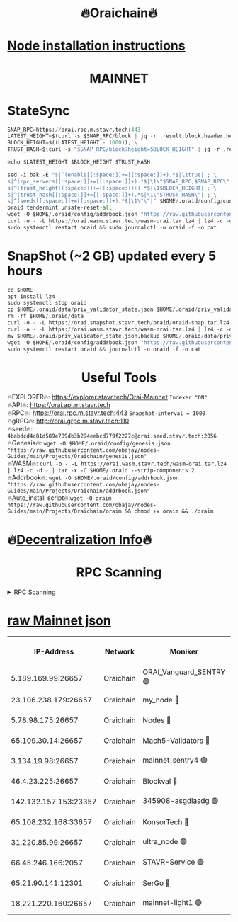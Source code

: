 <h1 align="center"> 🔥Oraichain🔥</h1>

[Node installation instructions](https://github.com/obajay/nodes-Guides/tree/main/Projects/Oraichain)
=
<h1 align="center"> MAINNET</h1>

# StateSync
```python
SNAP_RPC=https://orai.rpc.m.stavr.tech:443
LATEST_HEIGHT=$(curl -s $SNAP_RPC/block | jq -r .result.block.header.height); \
BLOCK_HEIGHT=$((LATEST_HEIGHT - 1000)); \
TRUST_HASH=$(curl -s "$SNAP_RPC/block?height=$BLOCK_HEIGHT" | jq -r .result.block_id.hash)

echo $LATEST_HEIGHT $BLOCK_HEIGHT $TRUST_HASH

sed -i.bak -E "s|^(enable[[:space:]]+=[[:space:]]+).*$|\1true| ; \
s|^(rpc_servers[[:space:]]+=[[:space:]]+).*$|\1\"$SNAP_RPC,$SNAP_RPC\"| ; \
s|^(trust_height[[:space:]]+=[[:space:]]+).*$|\1$BLOCK_HEIGHT| ; \
s|^(trust_hash[[:space:]]+=[[:space:]]+).*$|\1\"$TRUST_HASH\"| ; \
s|^(seeds[[:space:]]+=[[:space:]]+).*$|\1\"\"|" $HOME/.oraid/config/config.toml
oraid tendermint unsafe-reset-all
wget -O $HOME/.oraid/config/addrbook.json "https://raw.githubusercontent.com/obajay/nodes-Guides/main/Projects/Oraichain/addrbook.json"
curl -o - -L https://orai.wasm.stavr.tech/wasm-orai.tar.lz4 | lz4 -c -d - | tar -x -C $HOME/.oraid --strip-components 2
sudo systemctl restart oraid && sudo journalctl -u oraid -f -o cat
```
# SnapShot (~2 GB) updated every 5 hours
```python
cd $HOME
apt install lz4
sudo systemctl stop oraid
cp $HOME/.oraid/data/priv_validator_state.json $HOME/.oraid/priv_validator_state.json.backup
rm -rf $HOME/.oraid/data
curl -o - -L https://orai.snapshot.stavr.tech/oraid/oraid-snap.tar.lz4 | lz4 -c -d - | tar -x -C $HOME/.oraid --strip-components 2
curl -o - -L https://orai.wasm.stavr.tech/wasm-orai.tar.lz4 | lz4 -c -d - | tar -x -C $HOME/.oraid --strip-components 2
mv $HOME/.oraid/priv_validator_state.json.backup $HOME/.oraid/data/priv_validator_state.json
wget -O $HOME/.oraid/config/addrbook.json "https://raw.githubusercontent.com/obajay/nodes-Guides/main/Projects/Oraichain/addrbook.json"
sudo systemctl restart oraid && journalctl -u oraid -f -o cat
```

 <h1 align="center"> Useful Tools</h1>

🔥EXPLORER🔥:     https://explorer.stavr.tech/Orai-Mainnet        `Indexer "ON"` \
🔥API🔥:          https://orai.api.m.stavr.tech \
🔥RPC🔥:          https://orai.rpc.m.stavr.tech:443              `Snapshot-interval = 1000` \
🔥gRPC🔥:         http://orai.grpc.m.stavr.tech:110 \
🔥seed🔥:      `4babdcd4c81d589e789db3b294eebcd779f2227c@orai.seed.stavr.tech:2056` \
🔥Genesis🔥:   `wget -O $HOME/.oraid/config/genesis.json "https://raw.githubusercontent.com/obajay/nodes-Guides/main/Projects/Oraichain/genesis.json"` \
🔥WASM🔥:      `curl -o - -L https://orai.wasm.stavr.tech/wasm-orai.tar.lz4 | lz4 -c -d - | tar -x -C $HOME/.oraid --strip-components 2` \
🔥Addrbook🔥:  `wget -O $HOME/.oraid/config/addrbook.json "https://raw.githubusercontent.com/obajay/nodes-Guides/main/Projects/Oraichain/addrbook.json"` \
🔥Auto_install script🔥:`wget -O oraim https://raw.githubusercontent.com/obajay/nodes-Guides/main/Projects/Oraichain/oraim && chmod +x oraim && ./oraim`

🔥[Decentralization Info](https://github.com/obajay/StateSync-snapshots/tree/main/Projects/Oraichain/Decentralization)🔥
=
<h1 align="center"> RPC Scanning</h1>

<details>
<summary>RPC Scanning</summary>

<h2 align="center"> We scan nodes in real time every 4 hours. And we provide the final result of RPC endpoints.
We cannot influence the operation of these nodes in any way. </h2>


```python
If Voting Power is higher than 0 --> then the Node is a validator of the network and may be subject to attack and be a potential threat to the chain.
```
```python
We marked such validators with a red symbol
```

</details>

[raw Mainnet json](https://rpc-check.oraim.stavr.tech/oraim/rpc-oraim-result.json)
=


<table><tr><th>IP-Address</th><th>Network</th><th>Moniker</th><th>Latest Block Height</th><th>Earliest Block Height</th><th>Catching Up</th><th>Tx Index</th><th>Voting Power</th><th>Scan Time</th></tr><tr><td>5.189.169.99:26657</td><td>Oraichain</td><td>ORAI_Vanguard_SENTRY 🟢</td><td>15657343</td><td>0</td><td>False</td><td>on</td><td>0</td><td>2024-02-07T06:05:08.860289345UTC</td></tr><tr><td>23.106.238.179:26657</td><td>Oraichain</td><td>my_node 🔴</td><td>15657345</td><td>0</td><td>False</td><td>on</td><td>218589</td><td>2024-02-07T06:05:23.845099942UTC</td></tr><tr><td>5.78.98.175:26657</td><td>Oraichain</td><td>Nodes 🔴</td><td>15657347</td><td>0</td><td>False</td><td>off</td><td>164836</td><td>2024-02-07T06:05:34.026018642UTC</td></tr><tr><td>65.109.30.14:26657</td><td>Oraichain</td><td>Mach5-Validators 🔴</td><td>15657351</td><td>0</td><td>False</td><td>off</td><td>212</td><td>2024-02-07T06:05:56.929117762UTC</td></tr><tr><td>3.134.19.98:26657</td><td>Oraichain</td><td>mainnet_sentry4 🟢</td><td>15657346</td><td>1</td><td>False</td><td>on</td><td>0</td><td>2024-02-07T06:05:28.972145994UTC</td></tr><tr><td>46.4.23.225:26657</td><td>Oraichain</td><td>Blockval 🔴</td><td>15657352</td><td>10774049</td><td>False</td><td>off</td><td>279101</td><td>2024-02-07T06:06:01.681853064UTC</td></tr><tr><td>142.132.157.153:23357</td><td>Oraichain</td><td>345908-asgdlasdg 🟢</td><td>15657346</td><td>11956426</td><td>False</td><td>on</td><td>0</td><td>2024-02-07T06:05:28.293236624UTC</td></tr><tr><td>65.108.232.168:33657</td><td>Oraichain</td><td>KonsorTech 🔴</td><td>15657342</td><td>14344801</td><td>False</td><td>off</td><td>50315</td><td>2024-02-07T06:05:04.246399356UTC</td></tr><tr><td>31.220.85.99:26657</td><td>Oraichain</td><td>ultra_node 🟢</td><td>15657351</td><td>15360001</td><td>False</td><td>off</td><td>0</td><td>2024-02-07T06:05:59.370910142UTC</td></tr><tr><td>66.45.246.166:2057</td><td>Oraichain</td><td>STAVR-Service 🟢</td><td>15657350</td><td>15529201</td><td>False</td><td>on</td><td>0</td><td>2024-02-07T06:05:52.296929874UTC</td></tr><tr><td>65.21.90.141:12301</td><td>Oraichain</td><td>SerGo 🔴</td><td>15657349</td><td>15557349</td><td>False</td><td>off</td><td>1</td><td>2024-02-07T06:05:47.505265019UTC</td></tr><tr><td>18.221.220.160:26657</td><td>Oraichain</td><td>mainnet-light1 🟢</td><td>15657348</td><td>15643601</td><td>False</td><td>on</td><td>0</td><td>2024-02-07T06:05:40.944194676UTC</td></tr></table>
